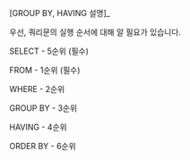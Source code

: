 [GROUP BY, HAVING 설명]_

우선, 쿼리문의 실행 순서에 대해 알 필요가 있습니다.

SELECT - 5순위 (필수)

FROM - 1순위 (필수)

WHERE - 2순위

GROUP BY - 3순위

HAVING - 4순위

ORDER BY - 6순위
